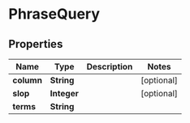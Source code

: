 

# PhraseQuery


## Properties

| Name | Type | Description | Notes |
|------------ | ------------- | ------------- | -------------|
|**column** | **String** |  |  [optional] |
|**slop** | **Integer** |  |  [optional] |
|**terms** | **String** |  |  |



